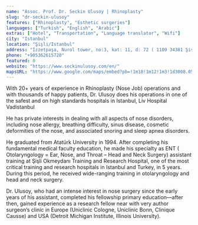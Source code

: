 ```yaml
---
name: "Assoc. Prof. Dr. Seckin Ulusoy | Rhinoplasty"
slug: "dr-seckin-ulusoy"
features: ["Rhinoplasty", "Esthetic surgeries"]
languages: ["Turkish", "English", "Arabic"]
extras: ["Hotel", "Transportation", "Language translator", "Wifi"]
city: "Istanbul"
location: "Şişli/Istanbul"
address: "İzzetpaşa, Nurol tower, no:3, kat: 11, d: 72 ( 1109 34381 Şişli İstanbul TR, Yeni Yol Cd., 34387 Şişli/İstanbul"
phone: "+905362615720"
featured: 0
website: "https://www.seckinulusoy.com/en/"
mapsURL: "https://www.google.com/maps/embed?pb=!1m18!1m12!1m3!1d3008.0523887681875!2d28.983989016253418!3d41.06784747929491!2m3!1f0!2f0!3f0!3m2!1i1024!2i768!4f13.1!3m3!1m2!1s0x14cab7a72f04fd93%3A0x9435b1a8d93154ea!2sAssoc.%20Prof.%20Dr.%20Seckin%20Ulusoy%20%7C%20Rhinoplasty%20Surgeon%20in%20Istanbul%2C%20Turkey!5e0!3m2!1sen!2str!4v1661296746055!5m2!1sen!2str"
---
```


With 20+ years of experience in Rhinoplasty (Nose Job) operations and with thousands of happy patients, Dr. Ulusoy does his operations in one of the safest and on high standards hospitals in Istanbul, Liv Hospital Vadistanbul

He has private interests in dealing with all aspects of nose disorders, including nose allergy, breathing difficulty, sinus disease, cosmetic deformities of the nose, and associated snoring and sleep apnea disorders.

He graduated from Atatürk University in 1994. After completing his fundamental medical faculty education, he made his specialty as ENT ( Otolaryngology = Ear, Nose, and Throat – Head and Neck Surgery) assistant training at Şişli Okmeydanı Training and Research Hospital, one of the most critical training and research hospitals in Istanbul and Turkey, in 5 years. During this period, he received wide-ranging training in otolaryngology and head and neck surgery.

Dr. Ulusoy, who had an intense interest in nose surgery since the early years of his assistant, completed his fellowship primary education—after then, gained experience as a research fellow near with very author surgeon’s clinic ​​in Europe (Uniclinic Cologne, Uniclinic Bonn, Clinique Causse) and USA (Detroit Michigan Institute, Illinois University).
